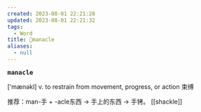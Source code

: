 ```yaml
---
created: 2023-08-01 22:21:28
updated: 2023-08-01 22:21:32
tags:
  - Word
title: 📖manacle
aliases:
  - null
---
```


<pre><strong>manacle</strong></pre>
['mænəkl]
v. to restrain from movement, progress, or action 束缚

推荐：man-手 + -acle东西 → 手上的东西 → 手铐。
[[shackle]]